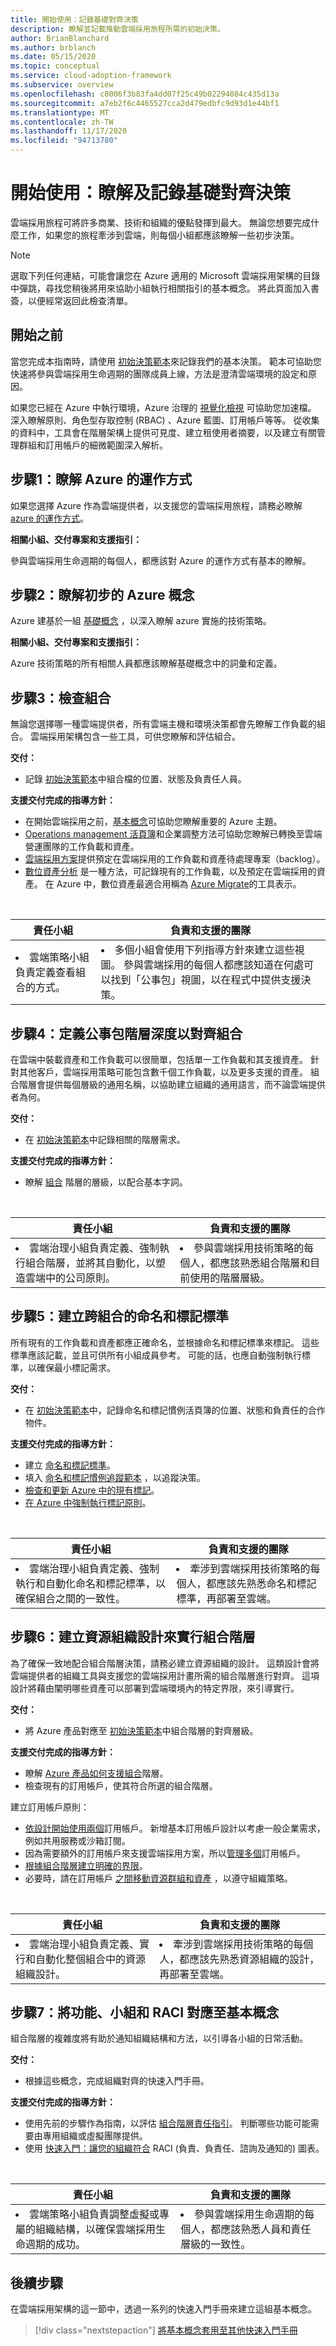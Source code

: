 ```yaml
---
title: 開始使用：記錄基礎對齊決策
description: 瞭解並記載推動雲端採用旅程所需的初始決策。
author: BrianBlanchard
ms.author: brblanch
ms.date: 05/15/2020
ms.topic: conceptual
ms.service: cloud-adoption-framework
ms.subservice: overview
ms.openlocfilehash: c8006f3b83fa4dd07f25c49b02294084c435d13a
ms.sourcegitcommit: a7eb2f6c4465527cca2d479edbfc9d93d1e44bf1
ms.translationtype: MT
ms.contentlocale: zh-TW
ms.lasthandoff: 11/17/2020
ms.locfileid: "94713780"
---
```

# <a name="get-started-understand-and-document-foundational-alignment-decisions"></a>開始使用：瞭解及記錄基礎對齊決策

雲端採用旅程可將許多商業、技術和組織的優點發揮到最大。 無論您想要完成什麼工作，如果您的旅程牽涉到雲端，則每個小組都應該瞭解一些初步決策。

> [!NOTE]
> 選取下列任何連結，可能會讓您在 Azure 適用的 Microsoft 雲端採用架構的目錄中彈跳，尋找您稍後將用來協助小組執行相關指引的基本概念。 將此頁面加入書簽，以便經常返回此檢查清單。

## <a name="before-your-begin"></a>開始之前

當您完成本指南時，請使用 [初始決策範本](https://raw.githubusercontent.com/Microsoft/CloudAdoptionFramework/master/references/initial-decisions-checklist.docx)來記錄我們的基本決策。 範本可協助您快速將參與雲端採用生命週期的團隊成員上線，方法是澄清雲端環境的設定和原因。

如果您已經在 Azure 中執行環境，Azure 治理的 [視覺化檢視](https://github.com/microsoft/CloudAdoptionFramework/tree/master/govern/AzureGovernanceVisualizer) 可協助您加速檔。 深入瞭解原則、角色型存取控制 (RBAC) 、Azure 藍圖、訂用帳戶等等。 從收集的資料中，工具會在階層架構上提供可見度、建立租使用者摘要，以及建立有關管理群組和訂用帳戶的細微範圍深入解析。

## <a name="step-1-understand-how-azure-works"></a>步驟1：瞭解 Azure 的運作方式

如果您選擇 Azure 作為雲端提供者，以支援您的雲端採用旅程，請務必瞭解 [azure 的運作方式](./what-is-azure.md)。

**相關小組、交付專案和支援指引：**

參與雲端採用生命週期的每個人，都應該對 Azure 的運作方式有基本的瞭解。

## <a name="step-2-understand-initial-azure-concepts"></a>步驟2：瞭解初步的 Azure 概念

Azure 建基於一組 [基礎概念](../ready/considerations/fundamental-concepts.md) ，以深入瞭解 azure 實施的技術策略。

**相關小組、交付專案和支援指引：**

Azure 技術策略的所有相關人員都應該瞭解基礎概念中的詞彙和定義。

## <a name="step-3-review-the-portfolio"></a>步驟3：檢查組合

無論您選擇哪一種雲端提供者，所有雲端主機和環境決策都會先瞭解工作負載的組合。 雲端採用架構包含一些工具，可供您瞭解和評估組合。

**交付：**

- 記錄 [初始決策範本](https://raw.githubusercontent.com/Microsoft/CloudAdoptionFramework/master/references/initial-decisions-checklist.docx)中組合檔的位置、狀態及負責任人員。

**支援交付完成的指導方針：**

- 在開始雲端採用之前，[基本概念](../ready/considerations/fundamental-concepts.md)可協助您瞭解重要的 Azure 主題。
- [Operations management 活頁簿](https://raw.githubusercontent.com/Microsoft/CloudAdoptionFramework/master/manage/opsmanagementworkbook.xlsx)和企業調整方法可協助您瞭解已轉換至雲端營運團隊的工作負載和資產。
- [雲端採用方案](../plan/plan-intro.md)提供預定在雲端採用的工作負載和資產待處理專案（backlog）。
- [數位資產分析](../digital-estate/approach.md) 是一種方法，可記錄現有的工作負載，以及預定在雲端採用的資產。 在 Azure 中，數位資產最適合用稱為 [Azure Migrate](/azure/migrate/migrate-support-matrix)的工具表示。

<br>

| 責任小組 | 負責和支援的團隊 |
| --- | --- |
| <li> 雲端策略小組負責定義查看組合的方式。 | <li> 多個小組會使用下列指導方針來建立這些視圖。 參與雲端採用的每個人都應該知道在何處可以找到「公事包」視圖，以在程式中提供支援決策。 |

## <a name="step-4-define-portfolio-hierarchy-depth-to-align-the-portfolio"></a>步驟4：定義公事包階層深度以對齊組合

在雲端中裝載資產和工作負載可以很簡單，包括單一工作負載和其支援資產。 針對其他客戶，雲端採用策略可能包含數千個工作負載，以及更多支援的資產。 組合階層會提供每個層級的通用名稱，以協助建立組織的通用語言，而不論雲端提供者為何。

**交付：**

- 在 [初始決策範本](https://raw.githubusercontent.com/Microsoft/CloudAdoptionFramework/master/references/initial-decisions-checklist.docx)中記錄相關的階層需求。

**支援交付完成的指導方針：**

- 瞭解 [組合](../reference/fundamental-concepts/hosting-hierarchy.md) 階層的層級，以配合基本字詞。

<br>

| 責任小組 | 負責和支援的團隊 |
| --- | --- |
| <li> 雲端治理小組負責定義、強制執行組合階層，並將其自動化，以塑造雲端中的公司原則。 | <li> 參與雲端採用技術策略的每個人，都應該熟悉組合階層和目前使用的階層層級。 |

## <a name="step-5-establish-a-naming-and-tagging-standard-across-the-portfolio"></a>步驟5：建立跨組合的命名和標記標準

所有現有的工作負載和資產都應正確命名，並根據命名和標記標準來標記。 這些標準應該記載，並且可供所有小組成員參考。 可能的話，也應自動強制執行標準，以確保最小標記需求。

**交付：**

- 在 [初始決策範本](https://raw.githubusercontent.com/Microsoft/CloudAdoptionFramework/master/references/initial-decisions-checklist.docx)中，記錄命名和標記慣例活頁簿的位置、狀態和負責任的合作物件。

**支援交付完成的指導方針：**

- 建立 [命名和標記標準](../ready/azure-best-practices/naming-and-tagging.md)。
- 填入 [命名和標記慣例追蹤範本](https://raw.githubusercontent.com/microsoft/CloudAdoptionFramework/master/ready/naming-and-tagging-conventions-tracking-template.xlsx) ，以追蹤決策。
- [檢查和更新 Azure 中的現有標記](/azure/azure-resource-manager/management/tag-resources)。
- [在 Azure 中強制執行標記原則](/azure/azure-resource-manager/management/tag-policies)。

<br>

| 責任小組 | 負責和支援的團隊 |
| --- | --- |
| <li> 雲端治理小組負責定義、強制執行和自動化命名和標記標準，以確保組合之間的一致性。 | <li> 牽涉到雲端採用技術策略的每個人，都應該先熟悉命名和標記標準，再部署至雲端。 |

## <a name="step-6-create-a-resource-organization-design-to-implement-the-portfolio-hierarchy"></a>步驟6：建立資源組織設計來實行組合階層

為了確保一致地配合組合階層決策，請務必建立資源組織的設計。 這類設計會將雲端提供者的組織工具與支援您的雲端採用計畫所需的組合階層進行對齊。 這項設計將藉由闡明哪些資產可以部署到雲端環境內的特定界限，來引導實行。

**交付：**

- 將 Azure 產品對應至 [初始決策範本](https://raw.githubusercontent.com/Microsoft/CloudAdoptionFramework/master/references/initial-decisions-checklist.docx)中組合階層的對齊層級。

**支援交付完成的指導方針：**

- 瞭解 [Azure 產品如何支援組合](../reference/fundamental-concepts/hierarchy-azure-tools.md)階層。
- 檢查現有的訂用帳戶，使其符合所選的組合階層。

建立訂用帳戶原則：

- [依設計開始使用兩個](../ready/azure-best-practices/initial-subscriptions.md)訂用帳戶。 新增基本訂用帳戶設計以考慮一般企業需求，例如共用服務或沙箱訂閱。
- 因為需要額外的訂用帳戶來支援雲端採用方案，所以[管理多個](../ready/azure-best-practices/organize-subscriptions.md)訂用帳戶。
- [根據組合階層建立明確的界限](../reference/fundamental-concepts/hierarchy-azure-tools.md#organizing-the-hierarchy-in-azure)。
- 必要時，請在訂用帳戶 [之間移動資源群組和資產](/azure/azure-resource-manager/management/move-resource-group-and-subscription) ，以遵守組織策略。

<br>

| 責任小組 | 負責和支援的團隊 |
| --- | --- |
| <li> 雲端治理小組負責定義、實行和自動化整個組合中的資源組織設計。 | <li> 牽涉到雲端採用技術策略的每個人，都應該先熟悉資源組織的設計，再部署至雲端。 |

## <a name="step-7-map-capabilities-teams-and-raci-to-fundamental-concepts"></a>步驟7：將功能、小組和 RACI 對應至基本概念

組合階層的複雜度將有助於通知組織結構和方法，以引導各小組的日常活動。

**交付：**

- 根據這些概念，完成組織對齊的快速入門手冊。

**支援交付完成的指導方針：**

- 使用先前的步驟作為指南，以評估 [組合階層責任指引](../reference/fundamental-concepts/hosting-hierarchy.md#hierarchy-accountability-and-guidance)。 判斷哪些功能可能需要由專用組織或虛擬團隊提供。
- 使用 [快速入門：讓您的組織符合](./org-alignment.md) RACI (負責、負責任、諮詢及通知的) 圖表。

<br>

| 責任小組 | 負責和支援的團隊 |
| --- | --- |
| <li> 雲端策略小組負責調整虛擬或專屬的組織結構，以確保雲端採用生命週期的成功。 | <li> 參與雲端採用生命週期的每個人，都應該熟悉人員和責任層級的一致性。 |

## <a name="whats-next"></a>後續步驟

在雲端採用架構的這一節中，透過一系列的快速入門手冊來建立這組基本概念。

> [!div class="nextstepaction"]
> [將基本概念套用至其他快速入門手冊](./index.md)
